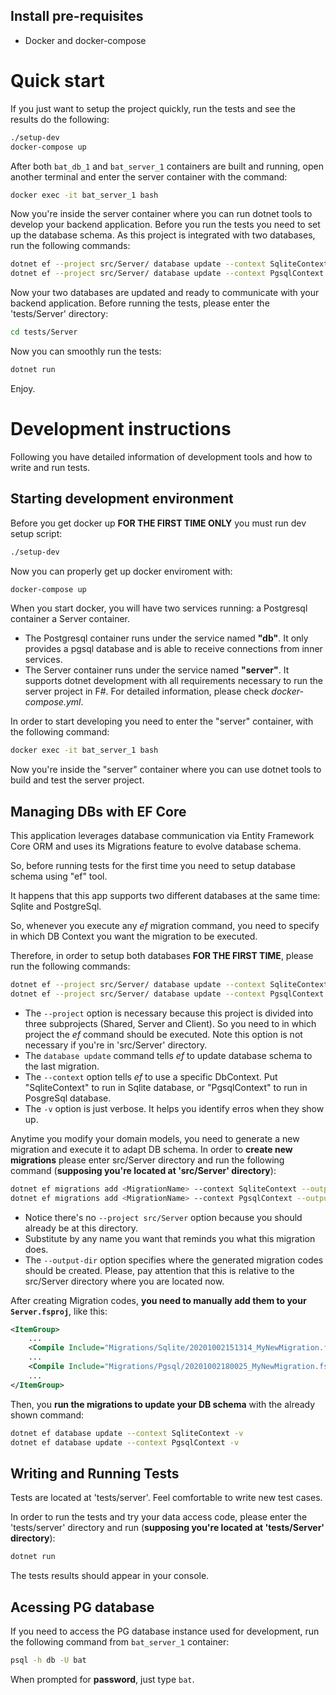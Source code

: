 ## Install pre-requisites
- Docker and docker-compose



# Quick start
If you just want to setup the project quickly, run the tests and see the results do the following:

```bash
./setup-dev
docker-compose up
```

After both `bat_db_1` and `bat_server_1` containers are built and running, open another terminal and enter the server container with the command:

```bash
docker exec -it bat_server_1 bash
```

Now you're inside the server container where you can run dotnet tools to develop your backend application. Before you run the tests you need to set up the database schema. As this project is integrated with two databases, run the following commands:

```bash
dotnet ef --project src/Server/ database update --context SqliteContext -v
dotnet ef --project src/Server/ database update --context PgsqlContext -v
```

Now your two databases are updated and ready to communicate with your backend application. Before running the tests, please enter the 'tests/Server' directory:

```bash
cd tests/Server
```

Now you can smoothly run the tests:

```bash
dotnet run
```

Enjoy.



# Development instructions
Following you have detailed information of development tools and how to write and run tests.

## Starting development environment
Before you get docker up **FOR THE FIRST TIME ONLY** you must run dev setup script:

```bash
./setup-dev
```

Now you can properly get up docker enviroment with:

```bash
docker-compose up
```

When you start docker, you will have two services running: a Postgresql container a Server container.
* The Postgresql container runs under the service named **"db"**. It only provides a pgsql database and is able to receive connections from inner services.
* The Server container runs under the service named **"server"**. It supports dotnet development with all requirements necessary to run the server project in F#.
For detailed information, please check *docker-compose.yml*.

In order to start developing you need to enter the "server" container, with the following command:

```bash
docker exec -it bat_server_1 bash
```


Now you're inside the "server" container where you can use dotnet tools to build and test the server project.


## Managing DBs with EF Core

This application leverages database communication via Entity Framework Core ORM and uses its Migrations feature to evolve database schema.

So, before running tests for the first time you need to setup database schema using "ef" tool.

It happens that this app supports two different databases at the same time: Sqlite and PostgreSql.

So, whenever you execute any *ef* migration command, you need to specify in which DB Context you want the migration to be executed.

Therefore, in order to setup both databases **FOR THE FIRST TIME**, please run the following commands:

```bash
dotnet ef --project src/Server/ database update --context SqliteContext -v
dotnet ef --project src/Server/ database update --context PgsqlContext -v
```

* The `--project` option is necessary because this project is divided into three subprojects (Shared, Server and Client). So you need to in which project the *ef* command should be executed. Note this option is not necessary if you're in 'src/Server' directory.
* The `database update` command tells *ef* to update database schema to the last migration.
* The `--context` option tells *ef* to use a specific DbContext. Put "SqliteContext" to run in Sqlite database, or "PgsqlContext" to run in PosgreSql database.
* The `-v` option is just verbose. It helps you identify erros when they show up.


Anytime you modify your domain models, you need to generate a new migration and execute it to adapt DB schema. In order to **create new migrations** please enter src/Server directory and run the following command (**supposing you're located at 'src/Server' directory**):

```bash
dotnet ef migrations add <MigrationName> --context SqliteContext --output-dir Migrations/Sqlite -v
dotnet ef migrations add <MigrationName> --context PgsqlContext --output-dir Migrations/Pgsql -v
```

* Notice there's no `--project src/Server` option because you should already be at this directory.
* Substitute <MigrationName> by any name you want that reminds you what this migration does.
* The `--output-dir` option specifies where the generated migration codes should be created. Please, pay attention that this is relative to the src/Server directory where you are located now.


After creating Migration codes, **you need to manually add them to your `Server.fsproj`**, like this:

```xml
<ItemGroup>
    ...
    <Compile Include="Migrations/Sqlite/20201002151314_MyNewMigration.fs" />
    ...
    <Compile Include="Migrations/Pgsql/20201002180025_MyNewMigration.fs" />
    ...
</ItemGroup>
```

Then, you **run the migrations to update your DB schema** with the already shown command:

```bash
dotnet ef database update --context SqliteContext -v
dotnet ef database update --context PgsqlContext -v
```


## Writing and Running Tests

Tests are located at 'tests/server'. Feel comfortable to write new test cases.

In order to run the tests and try your data access code, please enter the 'tests/server' directory and run (**supposing you're located at 'tests/Server' directory**):

```bash
dotnet run
```

The tests results should appear in your console.


## Acessing PG database

If you need to access the PG database instance used for development, run the following command from `bat_server_1` container:

```bash
psql -h db -U bat
```

When prompted for **password**, just type `bat`.
